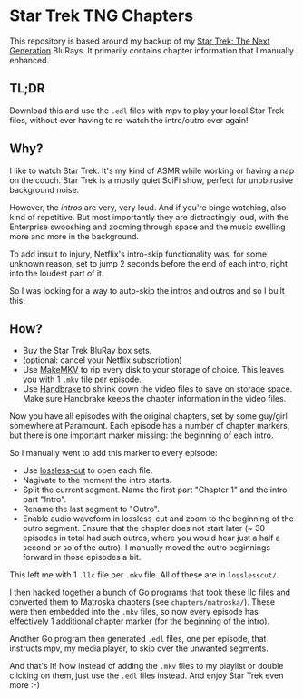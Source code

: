# Star Trek TNG Chapters

This repository is based around my backup of my
[Star Trek: The Next Generation](https://en.wikipedia.org/wiki/Star_Trek:_The_Next_Generation) BluRays.
It primarily contains chapter information that I manually enhanced.

## TL;DR

Download this and use the `.edl` files with mpv to play your local Star Trek files, without
ever having to re-watch the intro/outro ever again!

## Why?

I like to watch Star Trek. It's my kind of ASMR while working or having a nap on the
couch. Star Trek is a mostly quiet SciFi show, perfect for unobtrusive background noise.

However, the _intros_ are very, very loud. And if you're binge watching, also kind of
repetitive. But most importantly they are distractingly loud, with the Enterprise swooshing
and zooming through space and the music swelling more and more in the background.

To add insult to injury, Netflix's intro-skip functionality was, for some unknown reason,
set to jump 2 seconds before the end of each intro, right into the loudest part of it.

So I was looking for a way to auto-skip the intros and outros and so I built this.

## How?

* Buy the Star Trek BluRay box sets.
* (optional: cancel your Netflix subscription)
* Use [MakeMKV](https://makemkv.com/) to rip every disk to your storage of choice.
  This leaves you with 1 `.mkv` file per episode.
* Use [Handbrake](https://handbrake.fr/) to shrink down the video files to save on storage space.
  Make sure Handbrake keeps the chapter information in the video files.

Now you have all episodes with the original chapters, set by some guy/girl somewhere at Paramount.
Each episode has a number of chapter markers, but there is one important marker missing: the
beginning of each intro.

So I manually went to add this marker to every episode:

* Use [lossless-cut](https://github.com/mifi/lossless-cut) to open each file.
* Nagivate to the moment the intro starts.
* Split the current segment. Name the first part "Chapter 1" and the intro part "Intro".
* Rename the last segment to "Outro".
* Enable audio waveform in lossless-cut and zoom to the beginning of the outro segment.
  Ensure that the chapter does not start later (~ 30 episodes in total had such outros,
  where you would hear just a half a second or so of the outro). I manually moved the
  outro beginnings forward in those episodes a bit.

This left me with 1 `.llc` file per `.mkv` file. All of these are in `losslesscut/`.

I then hacked together a bunch of Go programs that took these llc files and converted them to
Matroska chapters (see `chapters/matroska/`). These were then embedded into the `.mkv` files,
so now every episode has effectively 1 additional chapter marker (for the beginning of the intro).

Another Go program then generated `.edl` files, one per episode, that instructs mpv, my media
player, to skip over the unwanted segments.

And that's it! Now instead of adding the `.mkv` files to my playlist or double clicking on them,
just use the `.edl` files instead. And enjoy Star Trek even more :-)
